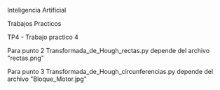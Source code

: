 Inteligencia Artificial

Trabajos Practicos

TP4 - Trabajo practico 4

Para punto 2
Transformada_de_Hough_rectas.py
depende del archivo "rectas.png"

Para punto 3
Transformada_de_Hough_circunferencias.py
depende del archivo "Bloque_Motor.jpg"

